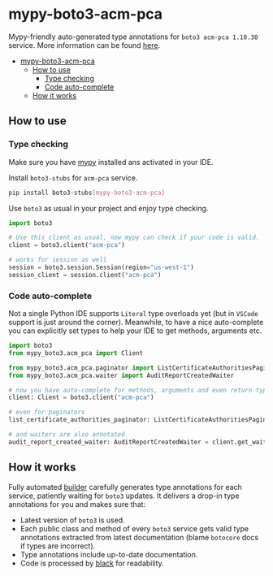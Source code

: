 # mypy-boto3-acm-pca

Mypy-friendly auto-generated type annotations for `boto3 acm-pca 1.10.30` service.
More information can be found [here](https://github.com/vemel/mypy_boto3).

- [mypy-boto3-acm-pca](#mypy-boto3-acm-pca)
  - [How to use](#how-to-use)
    - [Type checking](#type-checking)
    - [Code auto-complete](#code-auto-complete)
  - [How it works](#how-it-works)

## How to use

### Type checking

Make sure you have [mypy](https://github.com/python/mypy) installed ans activated in your IDE.

Install `boto3-stubs` for `acm-pca` service.

```bash
pip install boto3-stubs[mypy-boto3-acm-pca]
```

Use `boto3` as usual in your project and enjoy type checking.

```python
import boto3

# Use this client as usual, now mypy can check if your code is valid.
client = boto3.client("acm-pca")

# works for session as well
session = boto3.session.Session(region="us-west-1")
session_client = session.client("acm-pca")

```

### Code auto-complete

Not a single Python IDE supports `Literal` type overloads yet (but in `VSCode` support is just around the corner).
Meanwhile, to have a nice auto-complete you can explicitly set types to help your IDE to get methods, arguments etc.

```python
import boto3
from mypy_boto3.acm_pca import Client

from mypy_boto3.acm_pca.paginator import ListCertificateAuthoritiesPaginator
from mypy_boto3.acm_pca.waiter import AuditReportCreatedWaiter

# now you have auto-complete for methods, arguments and even return types
client: Client = boto3.client("acm-pca")

# even for paginators
list_certificate_authorities_paginator: ListCertificateAuthoritiesPaginator = client.get_paginator("list_certificate_authorities")

# and waiters are also annotated
audit_report_created_waiter: AuditReportCreatedWaiter = client.get_waiter("audit_report_created")
```

## How it works

Fully automated [builder](https://github.com/vemel/mypy_boto3) carefully generates
type annotations for each service, patiently waiting for `boto3` updates. It delivers
a drop-in type annotations for you and makes sure that:

- Latest version of `boto3` is used.
- Each public class and method of every `boto3` service gets valid type annotations
  extracted from latest documentation (blame `botocore` docs if types are incorrect).
- Type annotations include up-to-date documentation.
- Code is processed by [black](https://github.com/psf/black) for readability.